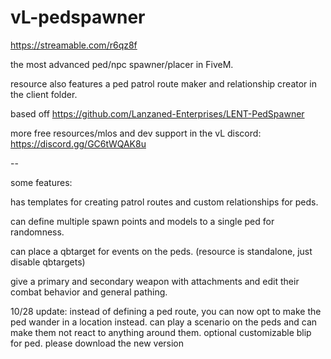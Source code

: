 # vL-pedspawner

https://streamable.com/r6qz8f

the most advanced ped/npc spawner/placer in FiveM. 

resource also features a ped patrol route maker and relationship creator in the client folder.

based off https://github.com/Lanzaned-Enterprises/LENT-PedSpawner

more free resources/mlos and dev support in the vL discord: https://discord.gg/GC6tWQAK8u


--

some features:

has templates for creating patrol routes and custom relationships for peds.

can define multiple spawn points and models to a single ped for randomness.

can place a qbtarget for events on the peds. 
(resource is standalone, just disable qbtargets)

give a primary and secondary weapon with attachments and edit their combat behavior and general pathing.

10/28 update: 
instead of defining a ped route, you can now opt to make the ped wander in a location instead. 
can play a scenario on the peds and can make them not react to anything around them. 
optional customizable blip for ped.
please download the new version
